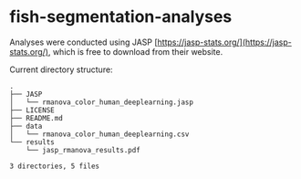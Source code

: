 # fish-segmentation-analyses

Analyses were conducted using JASP [https://jasp-stats.org/](https://jasp-stats.org/), which is free to download from their website.

Current directory structure:
```
.
├── JASP
│   └── rmanova_color_human_deeplearning.jasp
├── LICENSE
├── README.md
├── data
│   └── rmanova_color_human_deeplearning.csv
└── results
    └── jasp_rmanova_results.pdf

3 directories, 5 files
```
